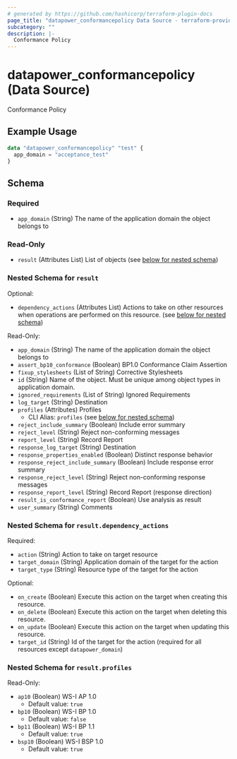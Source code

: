 ```yaml
---
# generated by https://github.com/hashicorp/terraform-plugin-docs
page_title: "datapower_conformancepolicy Data Source - terraform-provider-datapower"
subcategory: ""
description: |-
  Conformance Policy
---
```


# datapower_conformancepolicy (Data Source)

Conformance Policy

## Example Usage

```terraform
data "datapower_conformancepolicy" "test" {
  app_domain = "acceptance_test"
}
```

<!-- schema generated by tfplugindocs -->
## Schema

### Required

- `app_domain` (String) The name of the application domain the object belongs to

### Read-Only

- `result` (Attributes List) List of objects (see [below for nested schema](#nestedatt--result))

<a id="nestedatt--result"></a>
### Nested Schema for `result`

Optional:

- `dependency_actions` (Attributes List) Actions to take on other resources when operations are performed on this resource. (see [below for nested schema](#nestedatt--result--dependency_actions))

Read-Only:

- `app_domain` (String) The name of the application domain the object belongs to
- `assert_bp10_conformance` (Boolean) BP1.0 Conformance Claim Assertion
- `fixup_stylesheets` (List of String) Corrective Stylesheets
- `id` (String) Name of the object. Must be unique among object types in application domain.
- `ignored_requirements` (List of String) Ignored Requirements
- `log_target` (String) Destination
- `profiles` (Attributes) Profiles
  - CLI Alias: `profiles` (see [below for nested schema](#nestedatt--result--profiles))
- `reject_include_summary` (Boolean) Include error summary
- `reject_level` (String) Reject non-conforming messages
- `report_level` (String) Record Report
- `response_log_target` (String) Destination
- `response_properties_enabled` (Boolean) Distinct response behavior
- `response_reject_include_summary` (Boolean) Include response error summary
- `response_reject_level` (String) Reject non-conforming response messages
- `response_report_level` (String) Record Report (response direction)
- `result_is_conformance_report` (Boolean) Use analysis as result
- `user_summary` (String) Comments

<a id="nestedatt--result--dependency_actions"></a>
### Nested Schema for `result.dependency_actions`

Required:

- `action` (String) Action to take on target resource
- `target_domain` (String) Application domain of the target for the action
- `target_type` (String) Resource type of the target for the action

Optional:

- `on_create` (Boolean) Execute this action on the target when creating this resource.
- `on_delete` (Boolean) Execute this action on the target when deleting this resource.
- `on_update` (Boolean) Execute this action on the target when updating this resource.
- `target_id` (String) Id of the target for the action (required for all resources except `datapower_domain`)


<a id="nestedatt--result--profiles"></a>
### Nested Schema for `result.profiles`

Read-Only:

- `ap10` (Boolean) WS-I AP 1.0
  - Default value: `true`
- `bp10` (Boolean) WS-I BP 1.0
  - Default value: `false`
- `bp11` (Boolean) WS-I BP 1.1
  - Default value: `true`
- `bsp10` (Boolean) WS-I BSP 1.0
  - Default value: `true`
